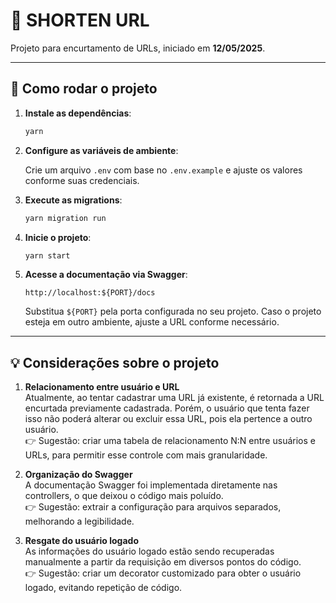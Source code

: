 # 📎 SHORTEN URL

Projeto para encurtamento de URLs, iniciado em **12/05/2025**.

---

## 🚀 Como rodar o projeto

1. **Instale as dependências**:

   ```bash
   yarn
   ```

2. **Configure as variáveis de ambiente**:

   Crie um arquivo `.env` com base no `.env.example` e ajuste os valores conforme suas credenciais.

3. **Execute as migrations**:

   ```bash
   yarn migration run
   ```

4. **Inicie o projeto**:

   ```bash
   yarn start
   ```

5. **Acesse a documentação via Swagger**:

   ```
   http://localhost:${PORT}/docs
   ```

   Substitua `${PORT}` pela porta configurada no seu projeto. Caso o projeto esteja em outro ambiente, ajuste a URL conforme necessário.

---

## 💡 Considerações sobre o projeto

1. **Relacionamento entre usuário e URL**  
   Atualmente, ao tentar cadastrar uma URL já existente, é retornada a URL encurtada previamente cadastrada. Porém, o usuário que tenta fazer isso não poderá alterar ou excluir essa URL, pois ela pertence a outro usuário.  
   👉 Sugestão: criar uma tabela de relacionamento N:N entre usuários e URLs, para permitir esse controle com mais granularidade.

2. **Organização do Swagger**  
   A documentação Swagger foi implementada diretamente nas controllers, o que deixou o código mais poluído.  
   👉 Sugestão: extrair a configuração para arquivos separados, melhorando a legibilidade.

3. **Resgate do usuário logado**  
   As informações do usuário logado estão sendo recuperadas manualmente a partir da requisição em diversos pontos do código.  
   👉 Sugestão: criar um decorator customizado para obter o usuário logado, evitando repetição de código.

